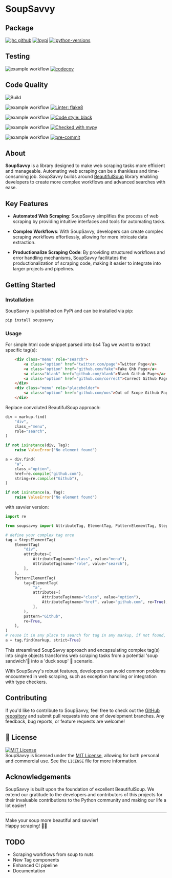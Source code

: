 # SoupSavvy

## Package

[![jhc github](https://img.shields.io/badge/GitHub-sewcio543-181717.svg?style=flat&logo=github)](https://github.com/jhrcook)
[![!pypi](https://img.shields.io/pypi/v/soupsavvy?color=orange)](https://pypi.org/project/soupsavvy/)
[![!python-versions](https://img.shields.io/pypi/pyversions/soupsavvy)](https://www.python.org/)

## Testing

![example workflow](https://github.com/sewcio543/soupsavvy/actions/workflows/tests.yml/badge.svg)
[![codecov](https://codecov.io/gh/sewcio543/soupsavvy/graph/badge.svg?token=RZ51VS3QLB)](https://codecov.io/gh/sewcio543/soupsavvy)

## Code Quality

![Build](https://github.com/sewcio543/soupsavvy/actions/workflows/build_package.yml/badge.svg)

![example workflow](https://github.com/sewcio543/soupsavvy/actions/workflows/linting.yml/badge.svg)
[![Linter: flake8](https://img.shields.io/badge/flake8-checked-blueviolet)](https://github.com/PyCQA/flake8)

![example workflow](https://github.com/sewcio543/soupsavvy/actions/workflows/formatting.yml/badge.svg)
[![Code style: black](https://img.shields.io/badge/code%20style-black-000000.svg)](https://github.com/psf/black)

![example workflow](https://github.com/sewcio543/soupsavvy/actions/workflows/type_checking.yml/badge.svg)
[![Checked with mypy](http://www.mypy-lang.org/static/mypy_badge.svg)](http://mypy-lang.org/)

![example workflow](https://github.com/sewcio543/soupsavvy/actions/workflows/pre-commit.yml/badge.svg)
[![pre-commit](https://img.shields.io/badge/pre--commit-enabled-brightgreen?logo=pre-commit&logoColor=white)](https://github.com/pre-commit/pre-commit)

## About

**SoupSavvy** is a library designed to make web scraping tasks more efficient and manageable. Automating web scraping can be a thankless and time-consuming job. SoupSavvy builds around [BeautifulSoup](https://www.crummy.com/software/BeautifulSoup/) library enabling developers to create more complex workflows and advanced searches with ease.

## Key Features

- **Automated Web Scraping**: SoupSavvy simplifies the process of web scraping by providing intuitive interfaces and tools for automating tasks.

- **Complex Workflows**: With SoupSavvy, developers can create complex scraping workflows effortlessly, allowing for more intricate data extraction.

- **Productionalize Scraping Code**: By providing structured workflows and error handling mechanisms, SoupSavvy facilitates the productionalization of scraping code, making it easier to integrate into larger projects and pipelines.

## Getting Started

### Installation

SoupSavvy is published on PyPi and can be installed via pip:

```bash
pip install soupsavvy
```

### Usage

For simple html code snippet parsed into bs4 Tag we want to extract specific tag(s):

```html
    <div class="menu" role="search">
        <a class="option" href="twitter.com/page">Twitter Page</a>
        <a class="option" href="github.com/fake">Fake Ghb Page</a>
        <a class="blank" href="github.com/blank">Blank Github Page</a>
        <a class="option" href="github.com/correct">Correct Github Page</a>
    </div>
    <div class="menu" role="placeholder">
        <a class="option" href="github.com/oos">Out of Scope Github Page</a>
    </div>
```

Replace convoluted BeautifulSoup approach:

```python
div = markup.find(
    "div",
    class_="menu",
    role="search",
)

if not isinstance(div, Tag):
    raise ValueError("No element found")

a = div.find(
    "a",
    class_="option",
    href=re.compile("github.com"),
    string=re.compile("Github"),
)

if not isinstance(a, Tag):
    raise ValueError("No element found")
```

with savvier version:

```python
import re

from soupsavvy import AttributeTag, ElementTag, PatternElementTag, StepsElementTag

# define your complex tag once
tag = StepsElementTag(
    ElementTag(
        "div",
        attributes=[
            AttributeTag(name="class", value="menu"),
            AttributeTag(name="role", value="search"),
        ],
    ),
    PatternElementTag(
        tag=ElementTag(
            "a",
            attributes=[
                AttributeTag(name="class", value="option"),
                AttributeTag(name="href", value="github.com", re=True),
            ],
        ),
        pattern="Github",
        re=True,
    ),
)
# reuse it in any place to search for tag in any markup, if not found, strict mode raises exception
a = tag.find(markup, strict=True)
```

This streamlined SoupSavvy approach and encapsulating complex tag(s) into single objects transforms web scraping tasks from a potential 'soup sandwich'🥪 into a 'duck soup' 🦆 scenario.

With SoupSavvy's robust features, developers can avoid common problems encountered in web scraping, such as exception handling or integration with type checkers.

## Contributing

If you'd like to contribute to SoupSavvy, feel free to check out the [GitHub repository](https://github.com/sewcio543/soupsavvy) and submit pull requests into one of development branches. Any feedback, bug reports, or feature requests are welcome!

## 📄 License

[![MIT License](https://img.shields.io/badge/license-MIT-green?style=plastic)](https://choosealicense.com/licenses/mit/)  
SoupSavvy is licensed under the [MIT License](https://opensource.org/licenses/MIT), allowing for both personal and commercial use. See the `LICENSE` file for more information.

## Acknowledgements

SoupSavvy is built upon the foundation of excellent BeautifulSoup. We extend our gratitude to the developers and contributors of this projects for their invaluable contributions to the Python community and making our life a lot easier!

---

Make your soup more beautiful and savvier!  
Happy scraping! 🍲✨

## TODO

- Scraping workflows from soup to nuts
- New Tag components
- Enhanced CI pipeline
- Documentation
